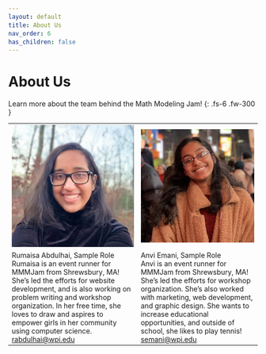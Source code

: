 ```yaml
---
layout: default
title: About Us
nav_order: 6
has_children: false
---
```


<link rel="stylesheet" type="text/css" media="all" href="/assets/css/styling.css" />

# About Us

Learn more about the team behind the Math Modeling Jam!
{: .fs-6 .fw-300 }

<TABLE>
    <!-- ROW 1 OF IMAGES -->
    <TR>
        <!-- PERSON 1 IMAGE -->
        <TD> 
            <img class="profile responsive" src="/assets/images/garimap.jpg" alt="Rumaisa Abdulhai"/>
        </TD>
        <!-- PERSON 2 IMAGE -->
        <TD> 
            <img class="profile responsive" src="/assets/images/anviemani.jpeg" alt="Anvi Emani"/>
        </TD>
    </TR>
    <!-- ROW 1 OF NAMES -->
    <TR>
        <!-- PERSON 1 NAME -->
        <TD>
            Rumaisa Abdulhai, Sample Role <br>
   Rumaisa is an event runner for MMMJam from Shrewsbury, MA! She’s led the efforts for website development, and is also working on problem writing and workshop organization. In her free time, she loves to draw and aspires to empower girls in her community using computer science.
              <a href="mailto:rabdulhai@wpi.edu">rabdulhai@wpi.edu</a> 
        </TD>
        <!-- PERSON 2 NAME -->
        <TD>
            Anvi Emani, Sample Role<br>
            Anvi is an event runner for MMMJam from Shrewsbury, MA! She’s led the efforts for workshop organization. She’s also worked with marketing, web development, and graphic design. She wants to increase educational opportunities, and outside of school, she likes to play tennis!
            <a href="mailto:semani@wpi.edu">semani@wpi.edu</a>
        </TD>
</TABLE>